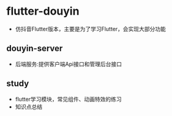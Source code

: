 # flutter-douyin
- 仿抖音Flutter版本，主要是为了学习Flutter，会实现大部分功能

## douyin-server
- 后端服务:提供客户端Api接口和管理后台接口

## study
- flutter学习模块，常见组件、动画特效的练习
- 知识点总结

